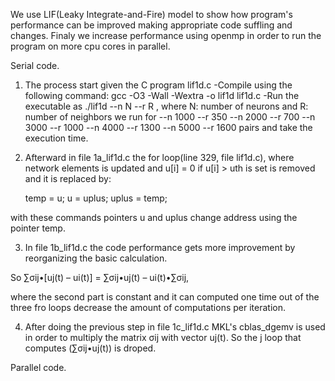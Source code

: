 We use LIF(Leaky Integrate-and-Fire) model to show how program's performance can be improved making appropriate
code suffling and changes. Finaly we increase performance using openmp in order to run the program on more cpu
cores in parallel.

Serial code.

1. The process start given the C program lif1d.c
   -Compile using the following command: gcc -O3 -Wall -Wextra -o lif1d lif1d.c
   -Run the executable as ./lif1d --n N --r R , where N: number of neurons and R: number of neighbors
   we run for --n 1000 --r 350
              --n 2000 --r 700
              --n 3000 --r 1000
              --n 4000 --r 1300
              --n 5000 --r 1600
   pairs and take the execution time.

2. Afterward in file 1a_lif1d.c the for loop(line 329, file lif1d.c), where network elements is updated and u[i] = 0 if u[i] > uth is set 
is removed and it is replaced by:

   temp = u;
   u = uplus;
   uplus = temp;

with these commands pointers u and uplus change address using the pointer temp.

3. In file 1b_lif1d.c the code performance gets more improvement by reorganizing the
basic calculation.


So     ∑σij•[uj(t) – ui(t)] = ∑σij•uj(t) – ui(t)•∑σij,

where the second part is constant and it can computed one time out of the three fro loops
decrease the amount of computations per iteration.

4. After doing the previous step in file 1c_lif1d.c MKL's cblas_dgemv is used in order 
to multiply the matrix σij with vector uj(t). So the j loop that computes (∑σij•uj(t))
is droped.

Parallel code.